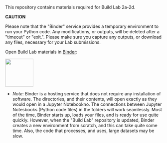 This repository contains materials required for Build Lab 2a-2d.

**CAUTION**

Please note that the "Binder" service provides a temporary environment to run your Python code. Any modifications, or outputs, will be deleted after a "timeout" or "exit.". Please make sure you capture any outputs, or download any files, necessary for your Lab submissions.

Open Build Lab materials in [Binder](https://mybinder.org/v2/gh/PRATT-536/Lab-2a-2d/HEAD):

<a href="https://mybinder.org/v2/gh/PRATT-536/Lab-2a-2d/HEAD"><img src="https://matthiasbussonnier.com/posts/img/binder_logo_128x128.png" width="90" /></a>

* _Note_: Binder is a hosting service that does not require any installation of software. The directories, and their contents, will open exactly as they would open in a Jupyter Notebookno. The connections between Jupyter Notesbooks (Python code files) in the folders will work seamlessly. Most of the time, Binder starts up, loads your files, and is ready for use quite quickly. However, when the "Build Lab" repository is updated, Binder creates a new environment from scratch, and this can take quite some time. Also, the code that processes, and uses, large datasets may be slow.
